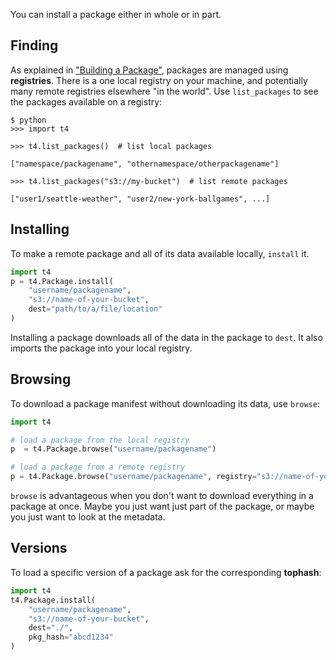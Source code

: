You can install a package either in whole or in part.

## Finding
As explained in ["Building a Package"](Building%20a%20Package.md), packages are managed using **registries**. There is a one local registry on your machine, and potentially many remote registries elsewhere "in the world". Use `list_packages` to see the packages available on a registry:

```
$ python
>>> import t4

>>> t4.list_packages()  # list local packages

["namespace/packagename", "othernamespace/otherpackagename"]

>>> t4.list_packages("s3://my-bucket")  # list remote packages

["user1/seattle-weather", "user2/new-york-ballgames", ...]
```


## Installing

To make a remote package and all of its data available locally, `install` it.

```python
import t4
p = t4.Package.install(
    "username/packagename", 
    "s3://name-of-your-bucket",
    dest="path/to/a/file/location"
)
```

Installing a package downloads all of the data in the package to `dest`. It also imports the package into your local registry.

<!-- TODO: reintroduce this once default file dl config is done
T4 can be configured with a default remote registry (and, in the future, a default file download location), allowing you to omit registry:

```python
# set a default remote registry
t4.config(default_remote_registry="s3://your-bucket")

# install from there implicitly
t4.Package.install("username/packagename")
```
-->

## Browsing
To download a package manifest without downloading its data, use `browse`:

```python
import t4

# load a package from the local registry
p  = t4.Package.browse("username/packagename")

# load a package from a remote registry
p = t4.Package.browse("username/packagename", registry="s3://name-of-your-bucket")
```

`browse` is advantageous when you don't want to download everything in a package at once. Maybe you just want just part of the package, or maybe you just want to look at the metadata.

## Versions
To load a specific version of a package ask for the corresponding **tophash**:

```python
import t4
t4.Package.install(
    "username/packagename", 
    "s3://name-of-your-bucket",
    dest="./",
    pkg_hash="abcd1234"
)
```